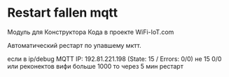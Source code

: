 Restart fallen mqtt
===================

Модуль для Конструктора Кода в проекте WiFi-IoT.com

Автоматический рестарт по упавшему мктт.

если в ip/debug MQTT IP: 192.81.221.198 (State: 15 / Errors: 0/0) не 15 0/0 или реконектов вифи больше 1000 то через 5 мин рестарт
